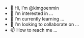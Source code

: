 - 👋 Hi, I’m @kimgoenmin
- 👀 I’m interested in ...
- 🌱 I’m currently learning ...
- 💞️ I’m looking to collaborate on ...
- 📫 How to reach me ...

<!---
kimgoenmin/kimgoenmin is a ✨ special ✨ repository because its `README.md` (this file) appears on your GitHub profile.
You can click the Preview link to take a look at your changes.
--->

